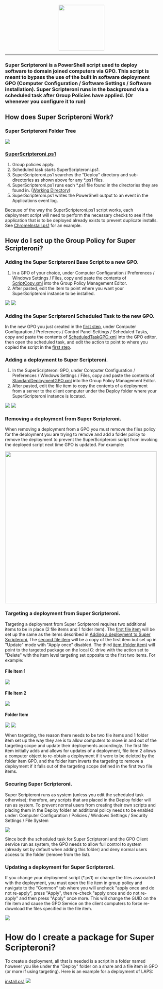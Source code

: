 <p align="center">
  <img height="150" src="https://raw.githubusercontent.com/belowaverage-org/SuperScripteroni/master/images/SuperScripteroni.png">
</p>
<hr>
<h3>Super Scripteroni is a PowerShell script used to deploy software to domain joined computers via GPO. This script is meant to bypass the use of the built in software deployment GPO (Computer Configuration / Software Settings / Software installation). Super Scripteroni runs in the background via a scheduled task after Group Policies have applied. (Or whenever you configure it to run)</h3>
<h2>How does Super Scripteroni Work?</h2>
<h3>Super Scripteroni Folder Tree</h3>
<img src="https://raw.githubusercontent.com/belowaverage-org/SuperScripteroni/master/images/filetree.bmp">
<h3><a href="https://github.com/belowaverage-org/SuperScripteroni/blob/master/SuperScripteroni.ps1">SuperScripteroni.ps1</a></h3>
<ol>
  <li>Group policies apply.</li>
  <li>Scheduled task starts SuperScripteroni.ps1.</li>
  <li>SuperScripteroni.ps1 searches the "Deploy" directory and sub-directories as shown above for any *.ps1 files.</li>
  <li>SuperScripteroni.ps1 runs each *.ps1 file found in the directories they are found in. (<a href="https://en.wikipedia.org/wiki/Working_directory">Working Directory</a>)</li>
  <li>SuperScripteroni.ps1 writes the PowerShell output to an event in the Applications event log.</li>
</ol>
<p>Because of the way the SuperScripteroni.ps1 script works, each deployment script will need to perform the necessary checks to see if the application that is to be deployed already exists to prevent duplicate installs. See <a href="https://github.com/belowaverage-org/SuperScripteroni/blob/master/ChromeInstall.ps1">ChromeInstall.ps1</a> for an example.</p>
<h2>How do I set up the Group Policy for Super Scripteroni?</h2>
<h3>Adding the Super Scripteroni Base Script to a new GPO.</h3>
<ol>
  <li>In a GPO of your choice, under Computer Configuration / Preferences / Windows Settings / Files, copy and paste the contents of <a href="https://github.com/belowaverage-org/SuperScripteroni/blob/master/ScriptCopy.xml">ScriptCopy.xml</a> into the Group Policy Management Editor.</li>
  <li>After pasted, edit the item to point where you want your SuperScripteroni instance to be installed.</li>
</ol>
<img src="https://raw.githubusercontent.com/belowaverage-org/SuperScripteroni/master/images/ss2.png">
<img src="https://raw.githubusercontent.com/belowaverage-org/SuperScripteroni/master/images/ss1.png">
<h3>Adding the Super Scripteroni Scheduled Task to the new GPO.</h3>

<p>In the new GPO you just created in the <a href="">first step</a>, under Computer Configuration / Preferences / Control Panel Settings / Scheduled Tasks, copy and paste the contents of <a href="https://github.com/belowaverage-org/SuperScripteroni/blob/master/ScheduledTaskGPO.xml">ScheduledTaskGPO.xml</a> into the GPO editor, then open the scheduled task, and edit the action to point to where you copied the script in the <a href="">first step</a>.</p>


<h3>Adding a deployment to Super Scripteroni.</h3>
<ol>
  <li>In the SuperScripteroni GPO, under Computer Configuration / Preferences / Windows Settings / Files, copy and paste the contents of <a href="https://github.com/belowaverage-org/SuperScripteroni/blob/master/StandardDeploymentGPO.xml">StandardDeploymentGPO.xml</a> into the Group Policy Management Editor.</li>
  <li>After pasted, edit the file item to copy the contents of a deployment from a server to the client computer under the Deploy folder where your SuperScripteroni instance is located.</li>
</ol>
<img src="https://raw.githubusercontent.com/belowaverage-org/SuperScripteroni/master/images/gc.png">
<img src="https://raw.githubusercontent.com/belowaverage-org/SuperScripteroni/master/images/gc1.png">
<h3>Removing a deployment from Super Scripteroni.</h3>
  <p>When removing a deployment from a GPO you must remove the files policy for the deployment you are trying to remove and add a folder policy to remove the deployment to prevent the SuperScripteroni script from invoking the deployed script next time GPO is updated. For example:</p>
  <img width="500" src="https://raw.githubusercontent.com/belowaverage-org/SuperScripteroni/master/images/deletedeployment.png">
<h3>Targeting a deployment from Super Scripteroni.</h3>
<p>Targeting a deployment from Super Scripteroni requires two additional items to be in place (2 file items and 1 folder item). The <a href="https://github.com/belowaverage-org/SuperScripteroni/blob/master/TargetedDeploymentFilesGPO1.xml">first file item</a> will be set up the same as the items described in <a href="https://github.com/belowaverage-org/SuperScripteroni#adding-a-deployment-to-super-scripteroni">Adding a deployment to Super Scripteroni.</a> The <a href="https://github.com/belowaverage-org/SuperScripteroni/blob/master/TargetedDeploymentFilesGPO2.xml">second file item</a> will be a copy of the first item but set up in "Update" mode with "Apply once" disabled. The third <a href="https://github.com/belowaverage-org/SuperScripteroni/blob/master/TargetedDeploymentFoldersGPO.xml">item (folder item)</a> will point to the targeted package on the local C: drive with the action set to "Delete" with the item level targeting set opposite to the first two items. For example:</p>
<h4>File Item 1</h4>
<img src="https://raw.githubusercontent.com/belowaverage-org/SuperScripteroni/master/images/targeting1.png">
<h4>File Item 2</h4>
<img src="https://raw.githubusercontent.com/belowaverage-org/SuperScripteroni/master/images/targeting2.png">
<h4>Folder Item</h4>
<img src="https://raw.githubusercontent.com/belowaverage-org/SuperScripteroni/master/images/targeting3.png">
<img src="https://raw.githubusercontent.com/belowaverage-org/SuperScripteroni/master/images/targeting4.png">
<p>When targeting, the reason there needs to be two file items and 1 folder item set up the way they are is to allow computers to move in and out of the targeting scope and update their deployments accordingly. The first file item initially adds and allows for updates of a deployment, file item 2 allows a computer object to re-obtain a deployment if it were to be deleted by the folder item GPO, and the folder item inverts the targeting to remove a deployment if it falls out of the targeting scope defined in the first two file items.</p>
<h3>Securing Super Scripteroni.</h3>
<p>Super Scripteroni runs as system (unless you edit the scheduled task otherwise); therefore, any scripts that are placed in the Deploy folder will run as system. To prevent normal users from creating their own scripts and placing them in the Deploy folder an additional policy needs to be enabled under: Computer Configuration / Policies / Windows Settings / Security Settings / File System</p>
<img src="https://raw.githubusercontent.com/belowaverage-org/SuperScripteroni/master/images/gposecurity.png">
<p>Since both the scheduled task for Super Scripteroni and the GPO Client service run as system, the GPO needs to allow full control to system (already set by default when adding this folder) and deny normal users access to the folder (remove from the list).</p>
<h3>Updating a deployment for Super Scripteroni.</h3>
<p>If you change your deployment script (*.ps1) or change the files associated with the deployment, you must open the file item in group policy and navigate to the "Common" tab where you will uncheck "apply once and do not re-apply", press "Apply", then re-check "apply once and do not re-apply" and then press "Apply" once more. This will change the GUID on the file item and cause the GPO Service on the client computers to force re-download the files specified in the file item.</p>
<img src="https://raw.githubusercontent.com/belowaverage-org/SuperScripteroni/master/images/gc1.png">
<h1>How do I create a package for Super Scripteroni?</h1>
<p>To create a deployment, all that is needed is a script in a folder named however you like under the "Deploy" folder on a share and a file item in GPO (or more if using targeting). Here is an example for a deployment of LAPS:</p>
<a href="https://github.com/belowaverage-org/SuperScripteroni/blob/master/LapsInstallExample.ps1">install.ps1</a>
<img src="https://github.com/belowaverage-org/SuperScripteroni/blob/master/images/LapsEg.png">
